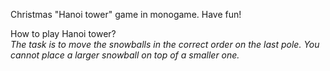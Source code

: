 Christmas "Hanoi tower" game in monogame. Have fun!

How to play Hanoi tower?<br>
   <i>The task is to move the snowballs in the correct order on the last pole. You cannot place a larger snowball on top of a smaller one.</i>
